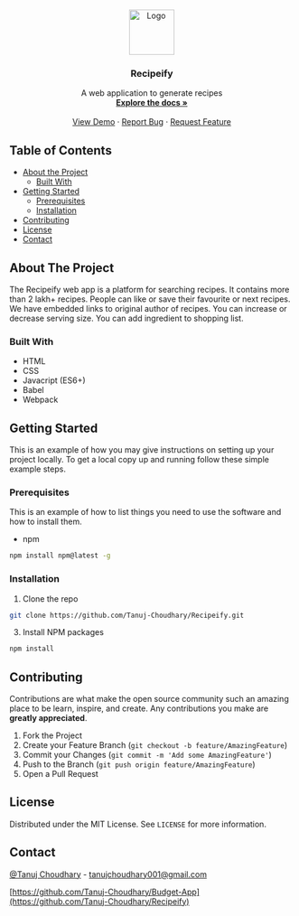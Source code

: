 
<!-- PROJECT LOGO -->
<br />
<p align="center">
  <a href="https://github.com/Tanuj-Choudhary/Recipeify">
    <img src="resources/images/logo.png" alt="Logo" width="80" height="80">
  </a>

  <h3 align="center">Recipeify</h3>

  <p align="center">
    A web application to generate recipes
    <br />
    <a href="https://github.com/Tanuj-Choudhary/Recipeify"><strong>Explore the docs »</strong></a>
    <br />
    <br />
    <a href="https://github.com/Tanuj-Choudhary/Recipeify">View Demo</a>
    ·
    <a href="https://github.com/Tanuj-Choudhary/Recipeify/issues">Report Bug</a>
    ·
    <a href="https://github.com/Tanuj-Choudhary/Recipeify/issues">Request Feature</a>
  </p>
</p>



<!-- TABLE OF CONTENTS -->
## Table of Contents

* [About the Project](#about-the-project)
  * [Built With](#built-with)
* [Getting Started](#getting-started)
  * [Prerequisites](#prerequisites)
  * [Installation](#installation)
* [Contributing](#contributing)
* [License](#license)
* [Contact](#contact)



<!-- ABOUT THE PROJECT -->
## About The Project

The Recipeify web app is a platform for searching recipes.
It contains more than 2 lakh+ recipes.
People can like or save their favourite or next recipes.
We have embedded links to original author of recipes.
You can increase or decrease serving size.
You can add ingredient to shopping list.


### Built With
* HTML
* CSS
* Javacript (ES6+)
* Babel
* Webpack



<!-- GETTING STARTED -->
## Getting Started

This is an example of how you may give instructions on setting up your project locally.
To get a local copy up and running follow these simple example steps.

### Prerequisites

This is an example of how to list things you need to use the software and how to install them.
* npm
```sh
npm install npm@latest -g
```

### Installation

1. Clone the repo
```sh
git clone https://github.com/Tanuj-Choudhary/Recipeify.git
```
3. Install NPM packages
```sh
npm install
```

<!-- CONTRIBUTING -->
## Contributing

Contributions are what make the open source community such an amazing place to be learn, inspire, and create. Any contributions you make are **greatly appreciated**.

1. Fork the Project
2. Create your Feature Branch (`git checkout -b feature/AmazingFeature`)
3. Commit your Changes (`git commit -m 'Add some AmazingFeature'`)
4. Push to the Branch (`git push origin feature/AmazingFeature`)
5. Open a Pull Request



<!-- LICENSE -->
## License

Distributed under the MIT License. See `LICENSE` for more information.



<!-- CONTACT -->
## Contact

[@Tanuj Choudhary](https://twitter.com/Tanuj_C) - tanujchoudhary001@gmail.com

[https://github.com/Tanuj-Choudhary/Budget-App](https://github.com/Tanuj-Choudhary/Recipeify)
